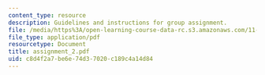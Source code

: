 ```yaml
---
content_type: resource
description: Guidelines and instructions for group assignment.
file: /media/https%3A/open-learning-course-data-rc.s3.amazonaws.com/11-946j-beijing-urban-design-studio-summer-2004/c8d4f2a7be6e74d37020c189c4a14d84_assignment_2.pdf
file_type: application/pdf
resourcetype: Document
title: assignment_2.pdf
uid: c8d4f2a7-be6e-74d3-7020-c189c4a14d84
---
```

